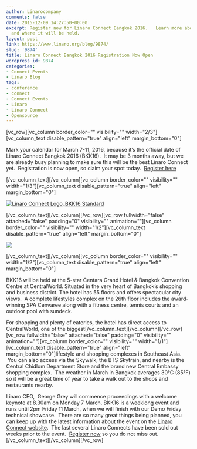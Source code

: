 ```yaml
---
author: Linarocompany
comments: false
date: 2015-12-09 14:27:50+00:00
excerpt: Register now for Linaro Connect Bangkok 2016.   Learn more about the event
  and where it will be held.
layout: post
link: https://www.linaro.org/blog/9874/
slug: '9874'
title: Linaro Connect Bangkok 2016 Registration Now Open
wordpress_id: 9874
categories:
- Connect Events
- Linaro Blog
tags:
- conference
- connect
- Connect Events
- Linaro
- Linaro Connect
- Opensource
---
```


[vc_row][vc_column border_color="" visibility="" width="2/3"][vc_column_text disable_pattern="true" align="left" margin_bottom="0"]


Mark your calendar for March 7-11, 2016, because it’s the official date of Linaro Connect Bangkok 2016 (BKK16).  It may be 3 months away, but we are already busy planning to make sure this will be the best Linaro Connect yet.  Registration is now open, so claim your spot today.  [Register here](http://connect.linaro.org/bkk16/)


[/vc_column_text][/vc_column][vc_column border_color="" visibility="" width="1/3"][vc_column_text disable_pattern="true" align="left" margin_bottom="0"]

[![Linaro Connect Logo_BKK16 Standard](http://www.linaro.org/wp-content/uploads/2015/12/Linaro-Connect-Logo_BKK16-Standard-300x140.png)](http://www.linaro.org/wp-content/uploads/2015/12/Linaro-Connect-Logo_BKK16-Standard.png)

[/vc_column_text][/vc_column][/vc_row][vc_row fullwidth="false" attached="false" padding="0" visibility="" animation=""][vc_column border_color="" visibility="" width="1/2"][vc_column_text disable_pattern="true" align="left" margin_bottom="0"]

![](http://connect.linaro.org/wp-content/uploads/2015/03/hotelbuidling1.jpg)

[/vc_column_text][/vc_column][vc_column border_color="" visibility="" width="1/2"][vc_column_text disable_pattern="true" align="left" margin_bottom="0"]


BKK16 will be held at the 5-star Centara Grand Hotel & Bangkok Convention Centre at CentralWorld. Situated in the very heart of Bangkok’s shopping and business district. The hotel has 55 floors and offers spectacular city views.  A complete lifestyles complex on the 26th floor includes the award-winning SPA Cenvaree along with a fitness centre, tennis courts and an outdoor pool with sundeck.


For shopping and plenty of eateries, the hotel has direct access to CentralWorld, one of the biggest[/vc_column_text][/vc_column][/vc_row][vc_row fullwidth="false" attached="false" padding="0" visibility="" animation=""][vc_column border_color="" visibility="" width="1/1"][vc_column_text disable_pattern="true" align="left" margin_bottom="0"]lifestyle and shopping complexes in Southeast Asia.  You can also access via the Skywalk, the BTS Skytrain, and nearby is the Central Chidlom Department Store and the brand new Central Embassy shopping complex.  The weather in March in Bangkok averages 30°C (85°F) so it will be a great time of year to take a walk out to the shops and restaurants nearby.

Linaro CEO,  George Grey will commence proceedings with a welcome keynote at 8.30am on Monday 7 March. BKK16 is a weeklong event and runs until 2pm Friday 11 March, when we will finish with our Demo Friday technical showcase.  There are so many great things being planned, you can keep up with the latest information about the event on the [Linaro Connect website](http://connect.linaro.org/bkk16/).  The last several Linaro Connects have been sold out weeks prior to the event.  [Register now](http://connect.linaro.org/bkk16/) so you do not miss out.[/vc_column_text][/vc_column][/vc_row]
